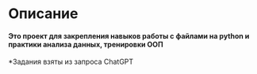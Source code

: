 # Описание

#### Это проект для закрепления навыков работы с файлами на python и практики анализа данных, тренировки ООП

*Задания взяты из запроса ChatGPT
